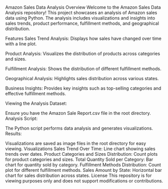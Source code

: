 Amazon Sales Data Analysis
Overview
Welcome to the Amazon Sales Data Analysis repository! This project showcases an analysis of Amazon sales data using Python. The analysis includes visualizations and insights into sales trends, product performance, fulfillment methods, and geographical distribution.

Features
Sales Trend Analysis: Displays how sales have changed over time with a line plot.

Product Analysis: Visualizes the distribution of products across categories and sizes.

Fulfillment Analysis: Shows the distribution of different fulfillment methods.

Geographical Analysis: Highlights sales distribution across various states.

Business Insights: Provides key insights such as top-selling categories and effective fulfillment methods.

Viewing the Analysis
Dataset:

Ensure you have the Amazon Sale Report.csv file in the root directory.
Analysis Script:

The Python script performs data analysis and generates visualizations.
Results:

Visualizations are saved as image files in the root directory for easy viewing.
Visualizations
Sales Trend Over Time: Line chart showing sales trends over dates.
Product Categories and Sizes Distribution: Count plots for product categories and sizes.
Total Quantity Sold per Category: Bar chart for quantity sold by category.
Fulfillment Methods Distribution: Count plot for different fulfillment methods.
Sales Amount by State: Horizontal bar chart for sales distribution across states.
License
This repository is for viewing purposes only and does not support modifications or contributions.
